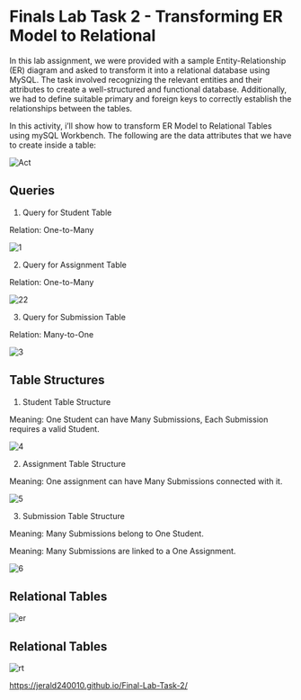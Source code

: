 # Finals Lab Task 2 - Transforming ER Model to Relational
In this lab assignment, we were provided with a sample Entity-Relationship (ER) diagram and asked to transform it into a relational database using MySQL. The task involved recognizing the relevant entities and their attributes to create a well-structured and functional database. Additionally, we had to define suitable primary and foreign keys to correctly establish the relationships between the tables.


In this activity, i’ll show how to transform ER Model to Relational Tables using mySQL Workbench.
The following are the data attributes that we have to create inside a table:


![Act](https://github.com/user-attachments/assets/0a3ff0ac-b85c-451c-a0d2-427f87bba7df)


## Queries
1. Query for Student Table

Relation: One-to-Many

![1](https://github.com/user-attachments/assets/22fb6d50-4aac-4a16-9925-9a6f358260dd)

2. Query for Assignment Table

Relation: One-to-Many

![22](https://github.com/user-attachments/assets/313acc78-edae-450b-aa1e-2e106d3329f7)

3. Query for Submission Table

Relation: Many-to-One

![3](https://github.com/user-attachments/assets/9317f549-0673-4774-be7d-7977bc70f6ef)


## Table Structures
1. Student Table Structure
   
Meaning: One Student can have Many Submissions, Each Submission requires a valid Student.

![4](https://github.com/user-attachments/assets/e404d978-d31e-464a-a342-43a920f59610)

2. Assignment Table Structure

 Meaning: One assignment can have Many Submissions connected with it.

![5](https://github.com/user-attachments/assets/a072338e-0497-4d86-9b6e-cda278a155e0)


3. Submission Table Structure

 Meaning: Many Submissions belong to One Student.

 Meaning: Many Submissions are linked to a One Assignment.

 
![6](https://github.com/user-attachments/assets/49ac3f01-3985-46f5-bfda-102ae0f012ef)

## Relational Tables


![er](https://github.com/user-attachments/assets/40e1b741-ab31-445c-abde-c06e169f48a5)

## Relational Tables


![rt](https://github.com/user-attachments/assets/3b68f25e-00a7-410e-bfb9-ee19827d7e78)




https://jerald240010.github.io/Final-Lab-Task-2/









